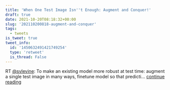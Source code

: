 ```yaml
---
title: 'When One Test Image Isn''t Enough: Augment and Conquer!'
draft: true
date: 2021-10-20T08:18:32+00:00
slug: '202110200818-augment-and-conquer'
tags:
  - tweets
is_tweet: true
tweet_info:
  id: '1450632491421749254'
  type: 'retweet'
  is_thread: False
---
```




RT [@svlevine](https://x.com/svlevine): To make an existing model more robust at test time: augment a single test image in many ways, finetune model so that predicti… [continue reading](https://x.com/sytelus/status/1450632491421749254)
